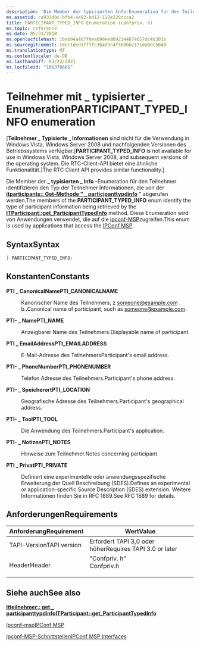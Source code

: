 ```yaml
---
description: 'Die Member der typisierten Info-Enumeration für den Teilnehmer \_ \_ identifizieren den Typ der Teilnehmer Informationen, die von der itparticipants:: get- \_ Methode "participanttypdinfo" abgerufen werden. Diese Enumeration wird von Anwendungen verwendet, die auf die ipconf-MSP zugreifen.'
ms.assetid: ca933d8c-bfb4-4a92-b412-112e228ccca2
title: PARTICIPANT_TYPED_INFO-Enumeration (confpriv. h)
ms.topic: reference
ms.date: 05/31/2018
ms.openlocfilehash: 16ab94a487f0ea098ee9b92144874057dc463036
ms.sourcegitcommit: c8ec1ded1ffffc364d3c4f560bb2171da0dc5040
ms.translationtype: MT
ms.contentlocale: de-DE
ms.lasthandoff: 03/22/2021
ms.locfileid: "106370665"
---
```

# <a name="participant_typed_info-enumeration"></a><span data-ttu-id="3420d-104">Teilnehmer mit \_ typisierter \_ Enumeration</span><span class="sxs-lookup"><span data-stu-id="3420d-104">PARTICIPANT\_TYPED\_INFO enumeration</span></span>

<span data-ttu-id="3420d-105">\[**Teilnehmer \_ Typisierte \_ Informationen** sind nicht für die Verwendung in Windows Vista, Windows Server 2008 und nachfolgenden Versionen des Betriebssystems verfügbar.</span><span class="sxs-lookup"><span data-stu-id="3420d-105">\[**PARTICIPANT\_TYPED\_INFO** is not available for use in Windows Vista, Windows Server 2008, and subsequent versions of the operating system.</span></span> <span data-ttu-id="3420d-106">Die RTC-Client-API bietet eine ähnliche Funktionalität.\]</span><span class="sxs-lookup"><span data-stu-id="3420d-106">The RTC Client API provides similar functionality.\]</span></span>

<span data-ttu-id="3420d-107">Die Member der **\_ typisierten \_ Info** -Enumeration für den Teilnehmer identifizieren den Typ der Teilnehmer Informationen, die von der [**itparticipants:: Get-Methode " \_ participanttypdinfo**](itparticipant-get-participanttypedinfo.md) " abgerufen werden.</span><span class="sxs-lookup"><span data-stu-id="3420d-107">The members of the **PARTICIPANT\_TYPED\_INFO** enum identify the type of participant information being retrieved by the [**ITParticipant::get\_ParticipantTypedInfo**](itparticipant-get-participanttypedinfo.md) method.</span></span> <span data-ttu-id="3420d-108">Diese Enumeration wird von Anwendungen verwendet, die auf die [ipconf-MSP](ipconf-msp.md)zugreifen.</span><span class="sxs-lookup"><span data-stu-id="3420d-108">This enum is used by applications that access the [IPConf MSP](ipconf-msp.md).</span></span>

## <a name="syntax"></a><span data-ttu-id="3420d-109">Syntax</span><span class="sxs-lookup"><span data-stu-id="3420d-109">Syntax</span></span>


```C++
} PARTICIPANT_TYPED_INFO;
```



## <a name="constants"></a><span data-ttu-id="3420d-110">Konstanten</span><span class="sxs-lookup"><span data-stu-id="3420d-110">Constants</span></span>

<dl> <dt>

<span data-ttu-id="3420d-111"><span id="PTI_CANONICALNAME"></span><span id="pti_canonicalname"></span>**PTI \_ CanonicalName**</span><span class="sxs-lookup"><span data-stu-id="3420d-111"><span id="PTI_CANONICALNAME"></span><span id="pti_canonicalname"></span>**PTI\_CANONICALNAME**</span></span>
</dt> <dd>

<span data-ttu-id="3420d-112">Kanonischer Name des Teilnehmers, z someone@example.com . b..</span><span class="sxs-lookup"><span data-stu-id="3420d-112">Canonical name of participant, such as someone@example.com.</span></span>

</dd> <dt>

<span data-ttu-id="3420d-113"><span id="PTI_NAME"></span><span id="pti_name"></span>**PTI- \_ Name**</span><span class="sxs-lookup"><span data-stu-id="3420d-113"><span id="PTI_NAME"></span><span id="pti_name"></span>**PTI\_NAME**</span></span>
</dt> <dd>

<span data-ttu-id="3420d-114">Anzeigbarer Name des Teilnehmers.</span><span class="sxs-lookup"><span data-stu-id="3420d-114">Displayable name of participant.</span></span>

</dd> <dt>

<span data-ttu-id="3420d-115"><span id="PTI_EMAILADDRESS"></span><span id="pti_emailaddress"></span>**PTI \_ EmailAddress**</span><span class="sxs-lookup"><span data-stu-id="3420d-115"><span id="PTI_EMAILADDRESS"></span><span id="pti_emailaddress"></span>**PTI\_EMAILADDRESS**</span></span>
</dt> <dd>

<span data-ttu-id="3420d-116">E-Mail-Adresse des Teilnehmers</span><span class="sxs-lookup"><span data-stu-id="3420d-116">Participant's email address.</span></span>

</dd> <dt>

<span data-ttu-id="3420d-117"><span id="PTI_PHONENUMBER"></span><span id="pti_phonenumber"></span>**PTI- \_ PhoneNumber**</span><span class="sxs-lookup"><span data-stu-id="3420d-117"><span id="PTI_PHONENUMBER"></span><span id="pti_phonenumber"></span>**PTI\_PHONENUMBER**</span></span>
</dt> <dd>

<span data-ttu-id="3420d-118">Telefon Adresse des Teilnehmers.</span><span class="sxs-lookup"><span data-stu-id="3420d-118">Participant's phone address.</span></span>

</dd> <dt>

<span data-ttu-id="3420d-119"><span id="PTI_LOCATION"></span><span id="pti_location"></span>**PTI- \_ Speicherort**</span><span class="sxs-lookup"><span data-stu-id="3420d-119"><span id="PTI_LOCATION"></span><span id="pti_location"></span>**PTI\_LOCATION**</span></span>
</dt> <dd>

<span data-ttu-id="3420d-120">Geografische Adresse des Teilnehmers.</span><span class="sxs-lookup"><span data-stu-id="3420d-120">Participant's geographical address.</span></span>

</dd> <dt>

<span data-ttu-id="3420d-121"><span id="PTI_TOOL"></span><span id="pti_tool"></span>**PTI- \_ Tool**</span><span class="sxs-lookup"><span data-stu-id="3420d-121"><span id="PTI_TOOL"></span><span id="pti_tool"></span>**PTI\_TOOL**</span></span>
</dt> <dd>

<span data-ttu-id="3420d-122">Die Anwendung des Teilnehmers.</span><span class="sxs-lookup"><span data-stu-id="3420d-122">Participant's application.</span></span>

</dd> <dt>

<span data-ttu-id="3420d-123"><span id="PTI_NOTES"></span><span id="pti_notes"></span>**PTI- \_ Notizen**</span><span class="sxs-lookup"><span data-stu-id="3420d-123"><span id="PTI_NOTES"></span><span id="pti_notes"></span>**PTI\_NOTES**</span></span>
</dt> <dd>

<span data-ttu-id="3420d-124">Hinweise zum Teilnehmer.</span><span class="sxs-lookup"><span data-stu-id="3420d-124">Notes concerning participant.</span></span>

</dd> <dt>

<span data-ttu-id="3420d-125"><span id="PTI_PRIVATE"></span><span id="pti_private"></span>**PTI \_ Privat**</span><span class="sxs-lookup"><span data-stu-id="3420d-125"><span id="PTI_PRIVATE"></span><span id="pti_private"></span>**PTI\_PRIVATE**</span></span>
</dt> <dd>

<span data-ttu-id="3420d-126">Definiert eine experimentelle oder anwendungsspezifische Erweiterung der Quell Beschreibung (SDES).</span><span class="sxs-lookup"><span data-stu-id="3420d-126">Defines an experimental or application-specific Source Description (SDES) extension.</span></span> <span data-ttu-id="3420d-127">Weitere Informationen finden Sie in RFC 1889.</span><span class="sxs-lookup"><span data-stu-id="3420d-127">See RFC 1889 for details.</span></span>

</dd> </dl>

## <a name="requirements"></a><span data-ttu-id="3420d-128">Anforderungen</span><span class="sxs-lookup"><span data-stu-id="3420d-128">Requirements</span></span>



| <span data-ttu-id="3420d-129">Anforderung</span><span class="sxs-lookup"><span data-stu-id="3420d-129">Requirement</span></span> | <span data-ttu-id="3420d-130">Wert</span><span class="sxs-lookup"><span data-stu-id="3420d-130">Value</span></span> |
|-------------------------|---------------------------------------------------------------------------------------|
| <span data-ttu-id="3420d-131">TAPI-Version</span><span class="sxs-lookup"><span data-stu-id="3420d-131">TAPI version</span></span><br/> | <span data-ttu-id="3420d-132">Erfordert TAPI 3,0 oder höher</span><span class="sxs-lookup"><span data-stu-id="3420d-132">Requires TAPI 3.0 or later</span></span><br/>                                                 |
| <span data-ttu-id="3420d-133">Header</span><span class="sxs-lookup"><span data-stu-id="3420d-133">Header</span></span><br/>       | <dl> <span data-ttu-id="3420d-134"><dt>"Confpriv. h"</dt></span><span class="sxs-lookup"><span data-stu-id="3420d-134"><dt>Confpriv.h</dt></span></span> </dl> |



## <a name="see-also"></a><span data-ttu-id="3420d-135">Siehe auch</span><span class="sxs-lookup"><span data-stu-id="3420d-135">See also</span></span>

<dl> <dt>

[<span data-ttu-id="3420d-136">**Itteilnehmer:: get \_ participanttypdinfo**</span><span class="sxs-lookup"><span data-stu-id="3420d-136">**ITParticipant::get\_ParticipantTypedInfo**</span></span>](itparticipant-get-participanttypedinfo.md)
</dt> <dt>

[<span data-ttu-id="3420d-137">Ipconf-msp</span><span class="sxs-lookup"><span data-stu-id="3420d-137">IPConf MSP</span></span>](ipconf-msp.md)
</dt> <dt>

[<span data-ttu-id="3420d-138">Ipconf-MSP-Schnittstellen</span><span class="sxs-lookup"><span data-stu-id="3420d-138">IPConf MSP Interfaces</span></span>](ipconf-msp-interfaces.md)
</dt> </dl>

 

 




